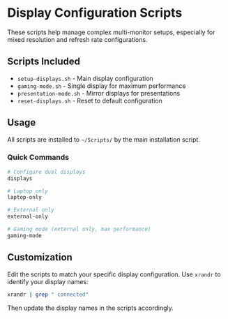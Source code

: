 # Display Configuration Scripts

These scripts help manage complex multi-monitor setups, especially for mixed resolution and refresh rate configurations.

## Scripts Included

- `setup-displays.sh` - Main display configuration
- `gaming-mode.sh` - Single display for maximum performance
- `presentation-mode.sh` - Mirror displays for presentations
- `reset-displays.sh` - Reset to default configuration

## Usage

All scripts are installed to `~/Scripts/` by the main installation script.

### Quick Commands

```bash
# Configure dual displays
displays

# Laptop only
laptop-only

# External only
external-only

# Gaming mode (external only, max performance)
gaming-mode
```

## Customization

Edit the scripts to match your specific display configuration. Use `xrandr` to identify your display names:

```bash
xrandr | grep " connected"
```

Then update the display names in the scripts accordingly.